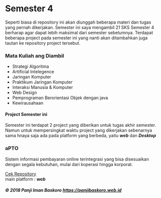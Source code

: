 # Semester 4

Seperti biasa di repository ini akan diunggah beberapa materi dan tugas yang pernah dikerjakan. Semester ini saya mengambil 21 SKS Semester 4 berharap agar dapat lebih maksimal dari semester sebelumnya. Terdapat beberapa project pada semester ini yang nanti akan ditambahkan juga tautan ke repository project tersebut.

### Mata Kuliah ang Diambil
 - Strategi Algoritma
 - Artificial Intelegence
 - Jaringan Komputer
 - Praktikum Jaringan Komputer
 - Interaksi Manusia & Komputer
 - Web Design
 - Pemprograman Berorientasi Objek dengan java
 - Kewirausahaan

#### Project Semester ini 

Semester ini terdapat 2 project yang diberikan untuk tugas akhir semester. Namun untuk mempersingkat waktu project yang dikerjakan sebenarnya sama hnaya saja ada pada platform yang berbeda, yaitu <strong><em>web</em></strong> dan <strong><em>Desktop</em></strong>

### <strong>aPTO </strong>
 

Sistem informasi pembayaran online terintegrasi yang bisa disesuaikan dengan segala kebutuhan, mulai dari koperasi hingga korporat.

<a href="#">Cek Repository</a><br/>
main platform : <strong><em>web</em></strong>

##### &copy; 2018 Panji Iman Baskoro https://panjibaskoro.web.id